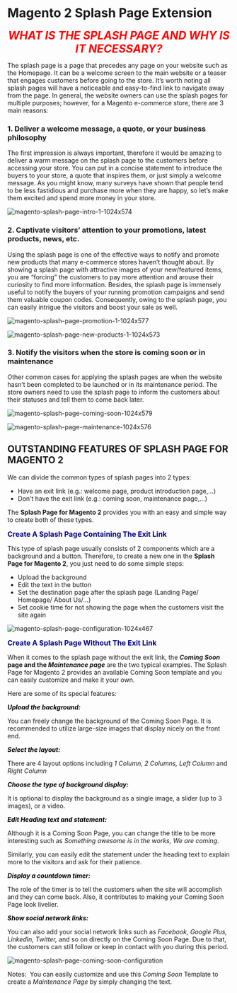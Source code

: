 # Magento 2 Splash Page Extension

<p style="text-align: center;"><span style="font-size: 25px; font-style: italic; color: #ff0000;"><strong>WHAT IS THE SPLASH PAGE AND WHY IS IT NECESSARY?</strong></span></p>
The splash page is a page that precedes any page on your website such as the Homepage. It can be a welcome screen to the main website or a teaser that engages customers before going to the store. It’s worth noting all splash pages will have a noticeable and easy-to-find link to navigate away from the page.
In general, the website owners can use the splash pages for multiple purposes; however, for a Magento e-commerce store, there are 3 main reasons:

<h3><strong>1. Deliver a welcome message, a quote, or your business philosophy</strong></h3>
The first impression is always important, therefore it would be amazing to deliver a warm message on the splash page to the customers before accessing your store. You can put in a concise statement to introduce the buyers to your store, a quote that inspires them, or just simply a welcome message. As you might know, many surveys have shown that people tend to be less fastidious and purchase more when they are happy, so let’s make them excited and spend more money in your store.


![magento-splash-page-intro-1-1024x574](https://user-images.githubusercontent.com/26241389/162165419-a60fa94f-db1b-4d04-990c-d4396dfd9601.png)

<h3><strong>2. Captivate visitors’ attention to your promotions, latest products, news, etc.</strong></h3>

Using the splash page is one of the effective ways to notify and promote new products that many e-commerce stores haven’t thought about. By showing a splash page with attractive images of your new/featured items, you are “forcing” the customers to pay more attention and arouse their curiosity to find more information. Besides, the splash page is immensely useful to notify the buyers of your running promotion campaigns and send them valuable coupon codes. Consequently, owing to the splash page, you can easily intrigue the visitors and boost your sale as well.

![magento-splash-page-promotion-1-1024x577](https://user-images.githubusercontent.com/26241389/162165843-616480a6-b8cb-4da5-8b90-9571df2e9bae.png)

![magento-splash-page-new-products-1-1024x573](https://user-images.githubusercontent.com/26241389/162165916-9dc3b3f5-56d8-4abe-87f6-070f4d8464b7.png)

<h3><strong>3. Notify the visitors when the store is coming soon or in maintenance</strong></h3>

Other common cases for applying the splash pages are when the website hasn’t been completed to be launched or in its maintenance period. The store owners need to use the splash page to inform the customers about their statuses and tell them to come back later.

![magento-splash-page-coming-soon-1024x579](https://user-images.githubusercontent.com/26241389/162166178-5d1998cf-3c81-4315-b8d9-cd89daa61d78.png)

![magento-splash-page-maintenance-1024x576](https://user-images.githubusercontent.com/26241389/162166229-0d360b83-cb67-4ffd-9bc4-14e94831e26b.png)

<h2><strong>OUTSTANDING FEATURES OF SPLASH PAGE FOR MAGENTO 2</strong></h2>

We can divide the common types of splash pages into 2 types:
<ul>
 	<li>Have an exit link (e.g.: welcome page, product introduction page,…)</li>
 	<li>Don’t have the exit link (e.g.: coming soon, maintenance page,…)</li>
</ul>
The <strong>Splash Page for Magento 2</strong> provides you with an easy and simple way to create both of these types.

<span style="font-size: medium; color: #000080;"><strong>Create A Splash Page Containing The Exit Link</strong></span>

This type of splash page usually consists of 2 components which are a background and a button. Therefore, to create a new one in the <strong>Splash Page for Magento 2</strong>, you just need to do some simple steps:
<ul>
 	<li>Upload the background</li>
 	<li>Edit the text in the button</li>
 	<li>Set the destination page after the splash page (Landing Page/ Homepage/ About Us/…)</li>
 	<li>Set cookie time for not showing the page when the customers visit the site again</li>
</ul>

![magento-splash-page-configuration-1024x467](https://user-images.githubusercontent.com/26241389/162166506-28b1e28c-c06c-47fe-985f-44fc4285f049.png)

<span style="font-size: medium; color: #000080;"><strong>Create A Splash Page Without The Exit Link</strong></span>

When it comes to the splash page without the exit link, the <em><b>Coming Soon</b></em><b> page and the <em><b>Maintenance page</b></em></b> are the two typical examples.
The Splash Page for Magento 2 provides an available Coming Soon template and you can easily customize and make it your own.

Here are some of its special features:
<div class="row col2-set">
<div class="col-md-6 col-1"><span style="color: #000000;"><strong><em>Upload the background:</em></strong></span>
  
<span style="font-weight: normal;">You can freely change the background of the Coming Soon Page. It is recommended to utilize large-size images that display nicely on the front end.</span>
  
<span style="color: #000000;"><strong><em>Select the layout:</em></strong></span>
  
<span style="font-weight: normal;">There are 4 layout options including <em>1 Column, 2 Columns, Left Column</em> and <em>Right Column</em></span>
  
<span style="color: #000000;"><strong><em>Choose the type of background display: </em></strong></span>
  
<span style="font-weight: normal;">It is optional to display the background as a single image, a slider (up to 3 images), or a video.</span>
  
<span style="color: #000000;"><strong><em>Edit Heading text and statement: </em></strong></span>
  
<span style="font-weight: normal;">Although it is a Coming Soon Page, you can change the title to be more interesting such as <em>Something awesome is in the works, We are coming</em>.
  
Similarly, you can easily edit the statement under the heading text to explain more to the visitors and ask for their patience.</span>
  
<span style="color: #000000;"><strong><em>Display a countdown timer: </em></strong></span>
  
<span style="font-weight: normal;">The role of the timer is to tell the customers when the site will accomplish and they can come back. Also, it contributes to making your Coming Soon Page look livelier.</span>
  
<span style="color: #000000;"><strong><em>Show social network links: </em></strong></span>
  
<span style="font-weight: normal;">You can also add your social network links such as <em>Facebook, Google Plus, LinkedIn, Twitter,</em> and so on directly on the Coming Soon Page.
Due to that, the customers can still follow or keep in contact with you during this period.</span></div>
  
![magento-splash-page-coming-soon-configuration](https://user-images.githubusercontent.com/26241389/162167483-605f5496-8cb6-4178-a6bd-8f09f3ea6882.png)

Notes:</span>  You can easily customize and use this <em>Coming Soon</em> Template to create a <em>Maintenance Page</em> by simply changing the text.</strong>

